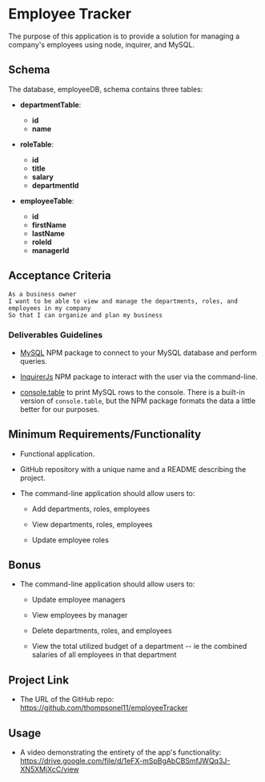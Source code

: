 # Employee Tracker

The purpose of this application is to provide a solution for managing a company's employees using node, inquirer, and MySQL.

## Schema

The database, employeeDB, schema contains three tables:

* **departmentTable**:

  * **id** 
  * **name** 

* **roleTable**:

  * **id** 
  * **title** 
  * **salary** 
  * **departmentId** 

* **employeeTable**:

  * **id** 
  * **firstName** 
  * **lastName** 
  * **roleId** 
  * **managerId** 

## Acceptance Criteria

```
As a business owner
I want to be able to view and manage the departments, roles, and employees in my company
So that I can organize and plan my business
```

### Deliverables Guidelines

* [MySQL](https://www.npmjs.com/package/mysql) NPM package to connect to your MySQL database and perform queries.

* [InquirerJs](https://www.npmjs.com/package/inquirer/v/0.2.3) NPM package to interact with the user via the command-line.

* [console.table](https://www.npmjs.com/package/console.table) to print MySQL rows to the console. There is a built-in version of `console.table`, but the NPM package formats the data a little better for our purposes.


## Minimum Requirements/Functionality

* Functional application.

* GitHub repository with a unique name and a README describing the project.

* The command-line application should allow users to:

  * Add departments, roles, employees

  * View departments, roles, employees

  * Update employee roles

## Bonus

* The command-line application should allow users to:

  * Update employee managers

  * View employees by manager

  * Delete departments, roles, and employees

  * View the total utilized budget of a department -- ie the combined salaries of all employees in that department


## Project Link

* The URL of the GitHub repo: https://github.com/thompsonel11/employeeTracker

## Usage 

* A video demonstrating the entirety of the app's functionality: https://drive.google.com/file/d/1eFX-mSpBgAbCBSmfJWQq3J-XN5XMjXcC/view

